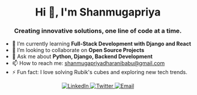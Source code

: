 <h1 align="center">Hi 👋, I'm Shanmugapriya</h1>
<h3 align="center">Creating innovative solutions, one line of code at a time.</h3>

- 🌱 I’m currently learning **Full-Stack Development with Django and React**
- 👯 I’m looking to collaborate on **Open Source Projects**
- 💬 Ask me about **Python, Django, Backend Development**
- 📫 How to reach me: [shanmugapriyadharanibabu@gmail.com](mailto:shanmugapriyadharanibabu@gmail.com)
- ⚡ Fun fact: I love solving Rubik's cubes and exploring new tech trends.


<p align="center">
  <a href="https://linkedin.com/in/your-linkedin-profile" target="_blank">
    <img alt="LinkedIn" src="https://img.shields.io/badge/LinkedIn-blue?logo=linkedin&logoColor=white" />
  </a>
  <a href="https://twitter.com/your-twitter-handle" target="_blank">
    <img alt="Twitter" src="https://img.shields.io/badge/Twitter-blue?logo=twitter&logoColor=white" />
  </a>
  <a href="mailto:shanmugapriyadharanibabu@gmail.com" target="_blank">
    <img alt="Email" src="https://img.shields.io/badge/Email-red?logo=gmail&logoColor=white" />
  </a>
</p>
